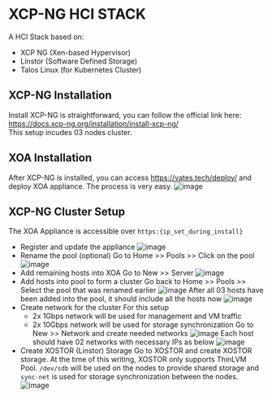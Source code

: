# XCP-NG HCI STACK
A HCI Stack based on:
- XCP NG (Xen-based Hypervisor)
- Linstor (Software Defined Storage)
- Talos Linux (for Kubernetes Cluster)
## XCP-NG Installation ##
Install XCP-NG is straightforward, you can follow the official link here: https://docs.xcp-ng.org/installation/install-xcp-ng/  
This setup incudes 03 nodes cluster.
## XOA Installation ##
After XCP-NG is installed, you can access https://vates.tech/deploy/ and deploy XOA appliance. The process is very easy.
![image](https://github.com/user-attachments/assets/f1bb172e-a505-4053-8dff-d25bdf2999d2)  

## XCP-NG Cluster Setup ##
The XOA Appliance is accessible over `https:{ip_set_during_install}`  
* Register and update the appliance 
![image](https://github.com/user-attachments/assets/1dbffdb1-715e-4ae7-9b7a-b53609ba53b4)
* Rename the pool (optional)
Go to Home >> Pools >> Click on the pool
![image](https://github.com/user-attachments/assets/ea1fdd15-3fca-4610-917d-ee6e94649a89)
* Add remaining hosts into XOA
Go to New >> Server
![image](https://github.com/user-attachments/assets/885d6635-889e-459c-86a9-a9dedab4fda5)
* Add hosts into pool to form a cluster
Go back to Home >> Pools >> Select the pool that was renamed earlier
![image](https://github.com/user-attachments/assets/a00071d5-01a8-48aa-b56b-5f0814c819d7)
After all 03 hosts have been added into the pool, it should include all the hosts now
![image](https://github.com/user-attachments/assets/93b0417f-a678-4c7e-a8e5-87340140284c)
* Create network for the cluster
For this setup
  - 2x 1Gbps network will be used for management and VM traffic
  - 2x 10Gbps network will be used for storage synchronization
Go to New >> Network and create needed networks
![image](https://github.com/user-attachments/assets/54319370-7c46-4cd8-b0e7-23eb9aad53e6)
Each host should have 02 networks with necessary IPs as below
![image](https://github.com/user-attachments/assets/4f39a16b-6a6d-4a8b-8e7d-145d1bd33932)
* Create XOSTOR (Linstor) Storage
Go to XOSTOR and create XOSTOR storage.
At the time of this writing, XOSTOR only supports ThinLVM Pool. `/dev/sdb` will be used on the nodes to provide shared storage and `sync-net` is used for storage synchronization between the nodes.
![image](https://github.com/user-attachments/assets/ca1cc3a4-7b17-4927-b74f-a415e91bd5bc)

